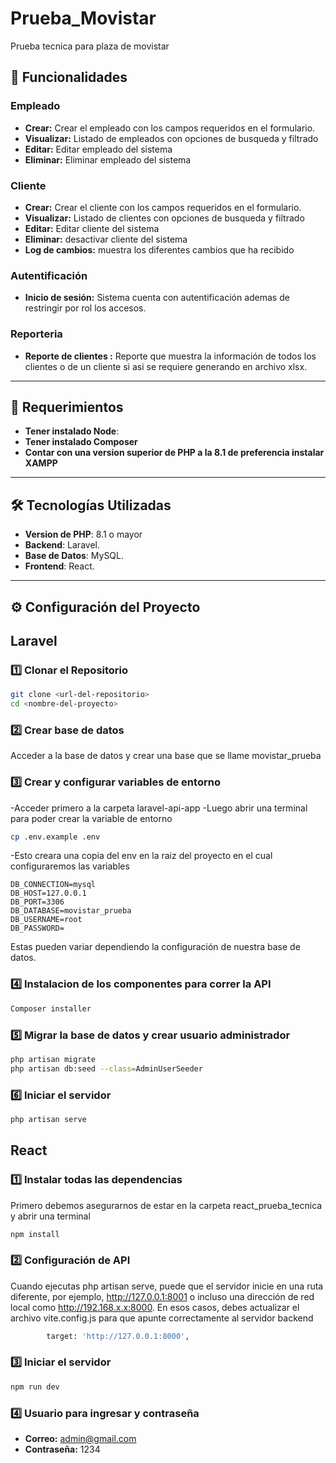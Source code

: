 # Prueba_Movistar
 Prueba tecnica para plaza de movistar

## 🚀 Funcionalidades

### Empleado
- **Crear:** Crear el empleado con los campos requeridos en el formulario.
- **Visualizar:** Listado de empleados con opciones de busqueda y filtrado
- **Editar:** Editar empleado del sistema
- **Eliminar:** Eliminar empleado del sistema

### Cliente
- **Crear:** Crear el cliente con los campos requeridos en el formulario.
- **Visualizar:** Listado de clientes con opciones de busqueda y filtrado
- **Editar:** Editar cliente del sistema
- **Eliminar:** desactivar cliente del sistema
- **Log de cambios:** muestra los diferentes cambios que ha recibido

### Autentificación
- **Inicio de sesión:** Sistema cuenta con autentificación ademas de restringir por rol los accesos.

### Reporteria
- **Reporte de clientes :** Reporte que muestra la información de todos los clientes o de un cliente si asi se requiere generando en archivo xlsx.

---

## 📄 Requerimientos
- **Tener instalado Node**:
- **Tener instalado Composer**
- **Contar con una version superior de PHP a la 8.1 de preferencia instalar XAMPP**

---

## 🛠️ Tecnologías Utilizadas
- **Version de PHP**: 8.1 o mayor
- **Backend**: Laravel.
- **Base de Datos**: MySQL.
- **Frontend**: React.

---

## ⚙️ Configuración del Proyecto
## Laravel

### 1️⃣ Clonar el Repositorio
```bash
git clone <url-del-repositorio>
cd <nombre-del-proyecto>
```

### 2️⃣ Crear base de datos
Acceder a la base de datos y crear una base que se llame movistar_prueba

### 3️⃣ Crear y configurar variables de entorno
-Acceder primero a la carpeta laravel-api-app
-Luego abrir una terminal para poder crear la variable de entorno
```bash
cp .env.example .env
```
-Esto creara una copia del env en la raiz del proyecto en el cual configuraremos las variables 
```env
DB_CONNECTION=mysql
DB_HOST=127.0.0.1
DB_PORT=3306
DB_DATABASE=movistar_prueba
DB_USERNAME=root
DB_PASSWORD=
```
Estas pueden variar dependiendo la configuración de nuestra base de datos.

### 4️⃣ Instalacion de los componentes para correr la API 
```bash
Composer installer
```

### 5️⃣ Migrar la base de datos y crear usuario administrador
```bash
php artisan migrate
php artisan db:seed --class=AdminUserSeeder
```
### 6️⃣ Iniciar el servidor
```bash
php artisan serve
```

## React
### 1️⃣ Instalar todas las dependencias
Primero debemos asegurarnos de estar en la carpeta react_prueba_tecnica y abrir una terminal
```bash
npm install
```

### 2️⃣ Configuración de API
Cuando ejecutas php artisan serve, puede que el servidor inicie en una ruta diferente, por ejemplo, http://127.0.0.1:8001 o incluso una dirección de red local como http://192.168.x.x:8000. En esos casos, debes actualizar el archivo vite.config.js para que apunte correctamente al servidor backend
```bash
        target: 'http://127.0.0.1:8000',
```

### 3️⃣ Iniciar el servidor
```bash
npm run dev
```

### 4️⃣ Usuario para ingresar y contraseña
- **Correo:** admin@gmail.com
- **Contraseña:** 1234
